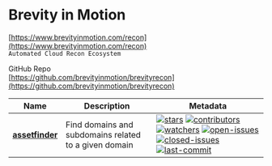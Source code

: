 # Brevity in Motion  
[https://www.brevityinmotion.com/recon](https://www.brevityinmotion.com/recon)  
`Automated Cloud Recon Ecosystem`  

GitHub Repo  
[https://github.com/brevityinmotion/brevityrecon](https://github.com/brevityinmotion/brevityrecon)  

| Name | Description | Metadata |
| ------ | ------------ | ---------- |
| **[assetfinder](https://github.com/brevityinmotion/brevityrecon)** | Find domains and subdomains related to a given domain |[![stars](https://badgen.net/github/stars/brevityinmotion/brevityrecon)](https://badgen.net/github/stars/brevityinmotion/brevityrecon) [![contributors](https://badgen.net/github/contributors/brevityinmotion/brevityrecon)](https://badgen.net/github/contributors/brevityinmotion/brevityrecon) [![watchers](https://badgen.net/github/watchers/brevityinmotion/brevityrecon)](https://badgen.net/github/watchers/brevityinmotion/brevityrecon) [![open-issues](https://badgen.net/github/open-issues/brevityinmotion/brevityrecon)](https://badgen.net/github/open-issues/brevityinmotion/brevityrecon) [![closed-issues](https://badgen.net/github/closed-issues/brevityinmotion/brevityrecon)](https://badgen.net/github/closed-issues/brevityinmotion/brevityrecon) [![last-commit](https://badgen.net/github/last-commit/brevityinmotion/brevityrecon)](https://badgen.net/github/last-commit/brevityinmotion/brevityrecon) |  
